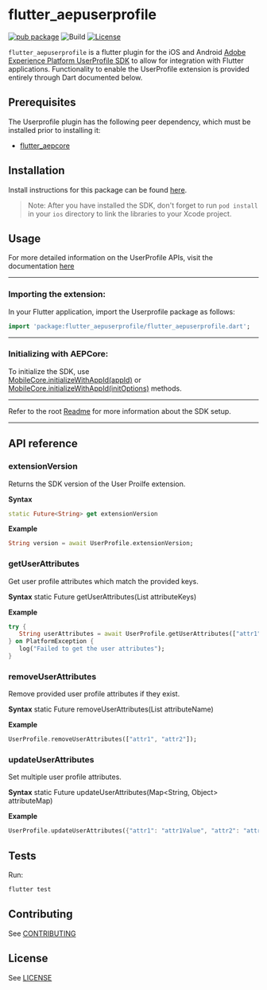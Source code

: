 # flutter_aepuserprofile

[![pub package](https://img.shields.io/pub/v/flutter_aepuserprofile.svg)](https://pub.dartlang.org/packages/flutter_aepuserprofile) ![Build](https://github.com/adobe/aepsdk_flutter/workflows/Dart%20Unit%20Tests%20+%20Android%20Build%20+%20iOS%20Build/badge.svg) [![License](https://img.shields.io/badge/License-Apache%202.0-blue.svg)](https://opensource.org/licenses/Apache-2.0)

`flutter_aepuserprofile` is a flutter plugin for the iOS and Android [Adobe Experience Platform UserProfile SDK](https://developer.adobe.com/client-sdks/documentation/profile/) to allow for integration with Flutter applications. Functionality to enable the UserProfile extension is provided entirely through Dart documented below.

## Prerequisites

The Userprofile plugin has the following peer dependency, which must be installed prior to installing it:

- [flutter_aepcore](https://github.com/adobe/aepsdk_flutter/blob/main/plugins/flutter_aepcore/README.md)

## Installation

Install instructions for this package can be found [here](https://pub.dev/packages/flutter_aepuserprofile/install).

> Note: After you have installed the SDK, don't forget to run `pod install` in your `ios` directory to link the libraries to your Xcode project.

## Usage
For more detailed information on the UserProfile APIs, visit the documentation [here](https://developer.adobe.com/client-sdks/documentation/profile/api-reference/)

---
### Importing the extension:
In your Flutter application, import the Userprofile package as follows:

```dart
import 'package:flutter_aepuserprofile/flutter_aepuserprofile.dart';
```
---

### Initializing with AEPCore:
To initialize the SDK, use <br>
[MobileCore.initializeWithAppId(appId)](https://github.com/adobe/aepsdk_flutter/tree/main/plugins/flutter_aepcore#dispatching-an-event-hub-event-with-callback) or <br>
[MobileCore.initializeWithAppId(initOptions)](https://github.com/adobe/aepsdk_flutter/tree/main/plugins/flutter_aepcore#dispatching-an-event-hub-event-with-callback#initialize) methods.

---

Refer to the root [Readme](https://github.com/adobe/aepsdk_flutter) for more information about the SDK setup.

---
## API reference

### extensionVersion
Returns the SDK version of the User Proilfe extension.

**Syntax**
```dart
static Future<String> get extensionVersion
 ```
**Example**
 ```dart
String version = await UserProfile.extensionVersion;
 ```

### getUserAttributes
Get user profile attributes which match the provided keys.

**Syntax**
static Future<String> getUserAttributes(List<String> attributeKeys)

**Example**
 ```dart
try {
	String userAttributes = await UserProfile.getUserAttributes(["attr1", "attr2"]);
} on PlatformException {
	log("Failed to get the user attributes");
}
 ```

### removeUserAttributes
Remove provided user profile attributes if they exist.

**Syntax**
static Future<void> removeUserAttributes(List<String> attributeName)

**Example**
 ```dart
UserProfile.removeUserAttributes(["attr1", "attr2"]);
 ```

### updateUserAttributes
Set multiple user profile attributes.

**Syntax**
static Future<void> updateUserAttributes(Map<String, Object> attributeMap)

**Example**
 ```dart
UserProfile.updateUserAttributes({"attr1": "attr1Value", "attr2": "attr2Value"});
 ```
## Tests

Run:

```bash
flutter test
```

## Contributing
See [CONTRIBUTING](https://github.com/adobe/aepsdk_flutter/blob/main/CONTRIBUTING.md)

## License
See [LICENSE](https://github.com/adobe/aepsdk_flutter/blob/main/LICENSE)

